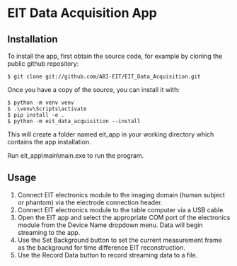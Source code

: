 # EIT Data Acquisition App

## Installation

To install the app, first obtain the source code, for example by cloning the public github repository:
```
$ git clone git://github.com/ABI-EIT/EIT_Data_Acquisition.git
```
Once you have a copy of the source, you can install it with:

```
$ python -m venv venv
$ .\venv\Scripts\activate
$ pip install -e .
$ python -m eit_data_acquisition --install
```

This will create a folder named eit_app in your working directory which contains the app installation.

Run eit_app\main\main.exe to run the program.

## Usage
1.	Connect EIT electronics module to the imaging domain (human subject or phantom) via the electrode connection header.
2.	Connect EIT electronics module to the table computer via a USB cable.
3.	Open the EIT app and select the appropriate COM port of the electronics module from the Device Name dropdown menu. Data will begin streaming to the app.
4.	Use the Set Background button to set the current measurement frame as the background for time difference EIT reconstruction.
5.	Use the Record Data button to record streaming data to a file. 

